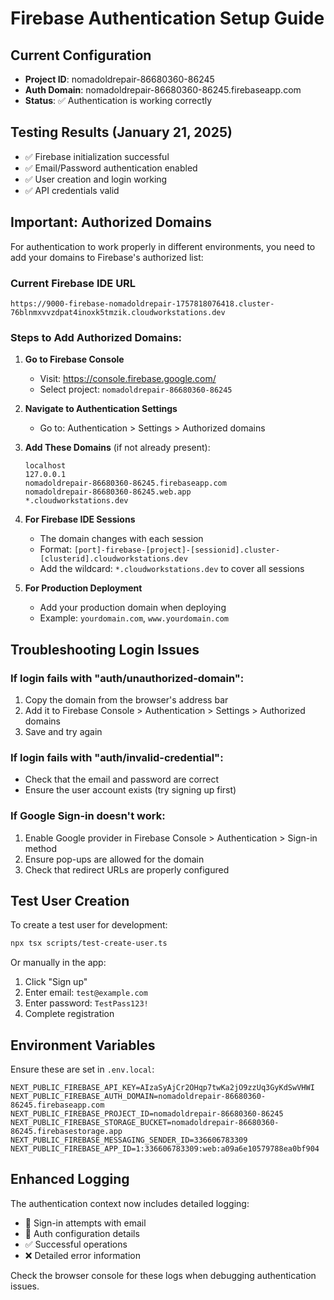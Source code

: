 # Firebase Authentication Setup Guide

## Current Configuration
- **Project ID**: nomadoldrepair-86680360-86245
- **Auth Domain**: nomadoldrepair-86680360-86245.firebaseapp.com
- **Status**: ✅ Authentication is working correctly

## Testing Results (January 21, 2025)
- ✅ Firebase initialization successful
- ✅ Email/Password authentication enabled
- ✅ User creation and login working
- ✅ API credentials valid

## Important: Authorized Domains

For authentication to work properly in different environments, you need to add your domains to Firebase's authorized list:

### Current Firebase IDE URL
```
https://9000-firebase-nomadoldrepair-1757818076418.cluster-76blnmxvvzdpat4inoxk5tmzik.cloudworkstations.dev
```

### Steps to Add Authorized Domains:

1. **Go to Firebase Console**
   - Visit: https://console.firebase.google.com/
   - Select project: `nomadoldrepair-86680360-86245`

2. **Navigate to Authentication Settings**
   - Go to: Authentication > Settings > Authorized domains

3. **Add These Domains** (if not already present):
   ```
   localhost
   127.0.0.1
   nomadoldrepair-86680360-86245.firebaseapp.com
   nomadoldrepair-86680360-86245.web.app
   *.cloudworkstations.dev
   ```

4. **For Firebase IDE Sessions**
   - The domain changes with each session
   - Format: `[port]-firebase-[project]-[sessionid].cluster-[clusterid].cloudworkstations.dev`
   - Add the wildcard: `*.cloudworkstations.dev` to cover all sessions

5. **For Production Deployment**
   - Add your production domain when deploying
   - Example: `yourdomain.com`, `www.yourdomain.com`

## Troubleshooting Login Issues

### If login fails with "auth/unauthorized-domain":
1. Copy the domain from the browser's address bar
2. Add it to Firebase Console > Authentication > Settings > Authorized domains
3. Save and try again

### If login fails with "auth/invalid-credential":
- Check that the email and password are correct
- Ensure the user account exists (try signing up first)

### If Google Sign-in doesn't work:
1. Enable Google provider in Firebase Console > Authentication > Sign-in method
2. Ensure pop-ups are allowed for the domain
3. Check that redirect URLs are properly configured

## Test User Creation

To create a test user for development:

```bash
npx tsx scripts/test-create-user.ts
```

Or manually in the app:
1. Click "Sign up"
2. Enter email: `test@example.com`
3. Enter password: `TestPass123!`
4. Complete registration

## Environment Variables

Ensure these are set in `.env.local`:

```env
NEXT_PUBLIC_FIREBASE_API_KEY=AIzaSyAjCr2OHqp7twKa2jO9zzUq3GyKdSwVHWI
NEXT_PUBLIC_FIREBASE_AUTH_DOMAIN=nomadoldrepair-86680360-86245.firebaseapp.com
NEXT_PUBLIC_FIREBASE_PROJECT_ID=nomadoldrepair-86680360-86245
NEXT_PUBLIC_FIREBASE_STORAGE_BUCKET=nomadoldrepair-86680360-86245.firebasestorage.app
NEXT_PUBLIC_FIREBASE_MESSAGING_SENDER_ID=336606783309
NEXT_PUBLIC_FIREBASE_APP_ID=1:336606783309:web:a09a6e10579788ea0bf904
```

## Enhanced Logging

The authentication context now includes detailed logging:
- 🔐 Sign-in attempts with email
- 🔑 Auth configuration details
- ✅ Successful operations
- ❌ Detailed error information

Check the browser console for these logs when debugging authentication issues.